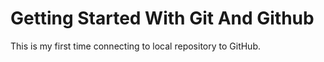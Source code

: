 # Getting Started With Git And Github

This is my first time connecting to local repository to GitHub.